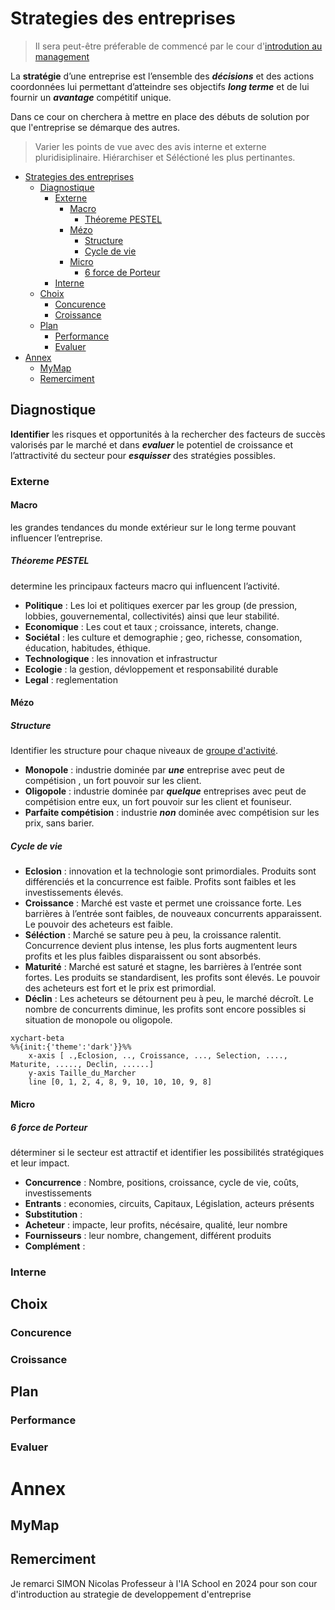 # Strategies des entreprises

> Il sera peut-être préferable de commencé par le cour d'[introdution au management](0-introduction.md)

La **stratégie** d’une entreprise est l’ensemble des ***décisions*** et des actions coordonnées lui permettant d’atteindre ses objectifs ***long terme*** et de lui fournir un ***avantage*** compétitif unique.

Dans ce cour on cherchera à mettre en place des débuts de solution por que l'entreprise se démarque des autres.
>Varier les points de vue avec des avis interne et externe pluridisiplinaire.
Hiérarchiser et Séléctioné les plus pertinantes.

- [Strategies des entreprises](#strategies-des-entreprises)
  - [Diagnostique](#diagnostique)
    - [Externe](#externe)
      - [Macro](#macro)
        - [Théoreme PESTEL](#théoreme-pestel)
      - [Mézo](#mézo)
        - [Structure](#structure)
        - [Cycle de vie](#cycle-de-vie)
      - [Micro](#micro)
        - [6 force de Porteur](#6-force-de-porteur)
    - [Interne](#interne)
  - [Choix](#choix)
    - [Concurence](#concurence)
    - [Croissance](#croissance)
  - [Plan](#plan)
    - [Performance](#performance)
    - [Evaluer](#evaluer)
- [Annex](#annex)
  - [MyMap](#mymap)
  - [Remerciment](#remerciment)

## Diagnostique

**Identifier** les risques et opportunités à la rechercher des facteurs de succès valorisés par le marché et dans ***evaluer*** le potentiel de croissance et l’attractivité du secteur pour ***esquisser*** des stratégies possibles.

### Externe

#### Macro

les grandes tendances du monde extérieur sur le long terme pouvant influencer l’entreprise.

##### Théoreme PESTEL

determine les principaux facteurs macro qui influencent l’activité.

- **Politique** : Les loi et politiques exercer par les group  (de pression, lobbies, gouvernemental, collectivités) ainsi que leur stabilité.
- **Economique** : Les cout et taux ; croissance, interets, change.
- **Sociétal** : les culture et demographie ; geo, richesse, consomation, éducation, habitudes, éthique.
- **Technologique** : les innovation et infrastructur
- **Ecologie** : la gestion, dévloppement et responsabilité durable
- **Legal** : reglementation

#### Mézo

##### Structure

Identifier les structure pour chaque niveaux de [groupe d'activité](0-introduction.md#groupe).

- **Monopole** : industrie dominée par ***une*** entreprise avec peut de compétision , un fort pouvoir sur les client.
- **Oligopole** : industrie dominée par ***quelque*** entreprises avec peut de compétision entre eux, un fort pouvoir sur les client et founiseur.
- **Parfaite compétision** : industrie ***non*** dominée avec compétision sur les prix, sans barier.

##### Cycle de vie

- **Eclosion** : innovation et la technologie sont primordiales.
Produits sont différenciés et la concurrence est faible.
Profits sont faibles et les investissements élevés.
- **Croissance** : Marché est vaste et permet une croissance forte.
Les barrières à l’entrée sont faibles, de nouveaux concurrents apparaissent.
Le pouvoir des acheteurs est faible.
- **Séléction** : Marché se sature peu à peu, la croissance ralentit.
Concurrence devient plus intense, les plus forts augmentent leurs profits et les plus faibles disparaissent ou sont absorbés.
- **Maturité** : Marché est saturé et stagne, les barrières à l’entrée sont fortes.
Les produits se standardisent, les profits sont élevés.
Le pouvoir des acheteurs est fort et le prix est primordial.
- **Déclin** : Les acheteurs se détournent peu à peu, le marché décroît.
Le nombre de concurrents diminue, les profits sont encore possibles si situation de monopole ou oligopole.

```mermaid
xychart-beta
%%{init:{'theme':'dark'}}%%
    x-axis [ .,Eclosion, .., Croissance, ..., Selection, ...., Maturite, ....., Declin, ......]
    y-axis Taille_du_Marcher
    line [0, 1, 2, 4, 8, 9, 10, 10, 10, 9, 8]
```

#### Micro

##### 6 force de Porteur

déterminer si le secteur est attractif et identifier les possibilités stratégiques et leur impact.

- **Concurrence** : Nombre, positions, croissance, cycle de vie, coûts, investissements
- **Entrants** : economies, circuits, Capitaux, Législation, acteurs présents
- **Substitution** :
- **Acheteur** : impacte, leur profits, nécésaire, qualité, leur nombre
- **Fournisseurs** : leur nombre, changement, différent produits
- **Complément** :

### Interne

## Choix

### Concurence

### Croissance

## Plan

### Performance

### Evaluer

# Annex

## MyMap

## Remerciment

Je remarci SIMON Nicolas Professeur à l'IA School en 2024 pour son cour d'introduction au strategie de developpement d'entreprise
<!-- crée par WyloW2RicardO le 2024-03-10 -->